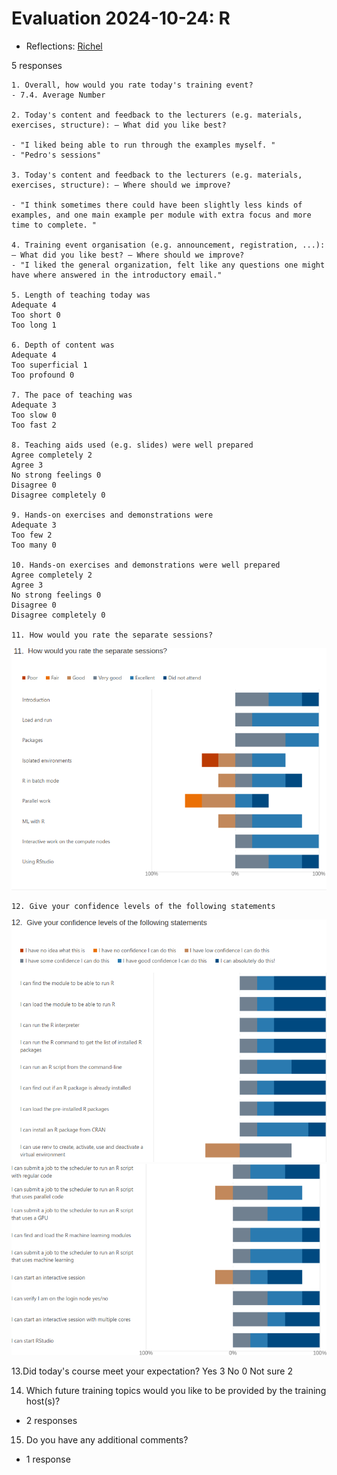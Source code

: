 # Evaluation 2024-10-24: R

- Reflections: [Richel](../../reflections/20241024/README.md)

5 responses

```
1. Overall, how would you rate today's training event?
- 7.4. Average Number

2. Today's content and feedback to the lecturers (e.g. materials, exercises, structure): – What did you like best?

- "I liked being able to run through the examples myself. "
- "Pedro's sessions"

3. Today's content and feedback to the lecturers (e.g. materials, exercises, structure): – Where should we improve?

- "I think sometimes there could have been slightly less kinds of examples, and one main example per module with extra focus and more time to complete. "

4. Training event organisation (e.g. announcement, registration, ...): – What did you like best? – Where should we improve?
- "I liked the general organization, felt like any questions one might have where answered in the introductory email."

5. Length of teaching today was
Adequate 4 
Too short 0 
Too long 1 

6. Depth of content was
Adequate 4 
Too superficial 1 
Too profound 0 

7. The pace of teaching was
Adequate 3 
Too slow 0 
Too fast 2 

8. Teaching aids used (e.g. slides) were well prepared
Agree completely 2 
Agree 3 
No strong feelings 0 
Disagree 0 
Disagree completely 0 

9. Hands-on exercises and demonstrations were
Adequate 3 
Too few 2 
Too many 0 

10. Hands-on exercises and demonstrations were well prepared
Agree completely 2 
Agree 3 
No strong feelings 0 
Disagree 0 
Disagree completely 0 

11. How would you rate the separate sessions?
```

![Ratings](evaluation_4.png)

```
12. Give your confidence levels of the following statements
```

![](evaluation_5.png)
![](evaluation_6.png)


13.Did today's course meet your expectation?
Yes 3 
No 0 
Not sure 2 

14. Which future training topics would you like to be provided by the training host(s)?

- 2 responses

15. Do you have any additional comments?

- 1 response
